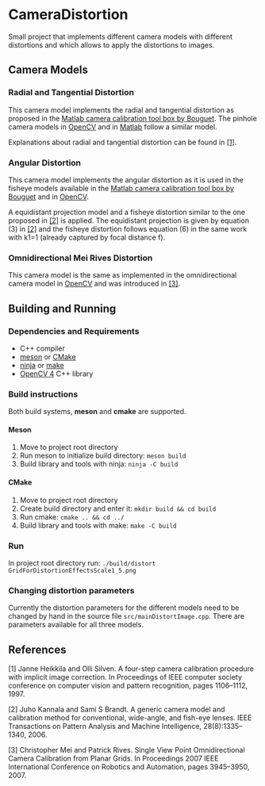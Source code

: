 # CameraDistortion

Small project that implements different camera models with different distortions and which allows to apply the distortions to images.

## Camera Models

### Radial and Tangential Distortion

This camera model implements the radial and tangential distortion as proposed in the [Matlab camera calibration tool box by Bouguet](http://www.vision.caltech.edu/bouguetj/calib_doc/). The pinhole camera models in [OpenCV](https://docs.opencv.org/4.5.2/d9/d0c/group__calib3d.html) and in [Matlab](https://www.mathworks.com/help/vision/ug/camera-calibration.html) follow a similar model.

Explanations about radial and tangential distortion can be found in [[1]](#1).

### Angular Distortion

This camera model implements the angular distortion as it is used in the fisheye models available in the [Matlab camera calibration tool box by Bouguet](http://www.vision.caltech.edu/bouguetj/calib_doc/) and in [OpenCV](https://docs.opencv.org/4.5.2/db/d58/group__calib3d__fisheye.html).

A equidistant projection model and a fisheye distortion similar to the one proposed in [[2]](#2) is applied. The equidistant projection is given by equation (3) in [[2]](#2) and the fisheye distortion follows equation (6) in the same work with k1=1 (already captured by focal distance f).

### Omnidirectional Mei Rives Distortion

This camera model is the same as implemented in the omnidirectional camera model in [OpenCV](https://docs.opencv.org/4.5.2/d3/ddc/group__ccalib.html) and was introduced in [[3]](#3). 

## Building and Running

### Dependencies and Requirements

- C++ compiler
- [meson](https://mesonbuild.com/) or [CMake](http://www.cmake.org/)
- [ninja](https://ninja-build.org/) or [make](https://en.wikipedia.org/wiki/Make_(software))
- [OpenCV 4](https://opencv.org/) C++ library

### Build instructions

Both build systems, **meson** and **cmake** are supported.

#### Meson

1. Move to project root directory
2. Run meson to initialize build directory: `meson build`
3. Build library and tools with ninja: `ninja -C build`

#### CMake

1. Move to project root directory
2. Create build directory and enter it: `mkdir build && cd build`
3. Run cmake: `cmake .. && cd ../`
4. Build library and tools with make: `make -C build`

### Run

In project root directory run: `./build/distort GridForDistortionEffectsScale1_5.png`

### Changing distortion parameters

Currently the distortion parameters for the different models need to be changed by hand in the source file `src/mainDistortImage.cpp`. There are parameters available for all three models.

## References

<a id="1">[1]</a> 
Janne Heikkila and Olli Silven. A four-step camera calibration procedure with implicit image correction. In Proceedings of IEEE computer society conference on computer vision and pattern recognition, pages 1106–1112, 1997.

<a id="2">[2]</a> 
Juho Kannala and Sami S Brandt. A generic camera model and calibration method for conventional, wide-angle, and fish-eye lenses. IEEE Transactions on Pattern Analysis and Machine Intelligence, 28(8):1335–1340, 2006.


<a id="3">[3]</a> 
Christopher Mei and Patrick Rives. Single View Point Omnidirectional Camera Calibration from Planar Grids. In Proceedings 2007 IEEE International Conference on Robotics and Automation, pages 3945–3950, 2007.
